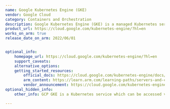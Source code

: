 ```yaml
---
name: Google Kubernetes Engine (GKE)
vendor: Google Cloud
category: Containers and Orchestration
description: Google Kubernetes Engine (GKE) is a managed Kubernetes service that allows users to run containerized applications at scale using Google's infrastructure.
product_url: https://cloud.google.com/kubernetes-engine/?hl=en
works_on_arm: true
release_date_on_arm: 2022/06/01


optional_info:
    homepage_url: https://cloud.google.com/kubernetes-engine/?hl=en
    support_caveats:
    alternative_options:
    getting_started_resources:
        official_docs: https://cloud.google.com/kubernetes-engine/docs/concepts/arm-on-gke
        arm_content: https://learn.arm.com/learning-paths/servers-and-cloud-computing/gke/
        vendor_announcement: https://cloud.google.com/kubernetes-engine/docs/concepts/arm-on-gke#arm-requirements-limitations
optional_hidden_info:
    other_info: GCP GKE is a Kubernetes service which can be accessed via the gcloud CLI. "gcloud" can be downloaded from [here](https://console.cloud.google.com/storage/browser/cloud-sdk-release;tab=objects?_ga=2.118271305.1562148867.1713173610-257887511.1712659499&prefix=&forceOnObjectsSortingFiltering=true).

---
```

